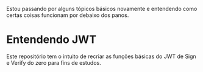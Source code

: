 Estou passando por alguns tópicos básicos novamente e entendendo como certas coisas funcionam por debaixo dos panos.

# Entendendo JWT
Este repositório tem o intuito de recriar as funções básicas do JWT de Sign e Verify do zero para fins de estudos.
